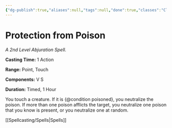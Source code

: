 ```yaml
---
{"dg-publish":true,"aliases":null,"tags":null,"done":true,"classes":"Cleric, Druid, Paladin, Ranger, Artificer,","spellLevel":2,"school":"Abjuration","source":"PHB","permalink":"/spells/protection-from-poison/","dgHomeLink":false,"dgPassFrontmatter":true}
---
```


# Protection from Poison
*A 2nd Level Abjuration Spell.*

**Casting Time:** 1 Action

**Range:** Point, Touch

**Components:** V S 

**Duration:** Timed, 1 Hour

You touch a creature. If it is {@condition poisoned}, you neutralize the poison. If more than one poison afflicts the target, you neutralize one poison that you know is present, or you neutralize one at random.

[[Spellcasting/Spells|Spells]]
